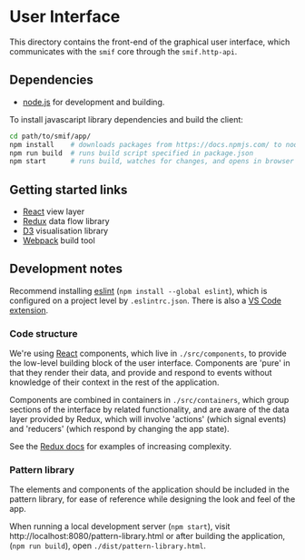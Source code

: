 # User Interface

This directory contains the front-end of the graphical user interface, which
communicates with the `smif` core through the `smif.http-api`.

## Dependencies

- [node.js](https://nodejs.org/en/download/) for development and building.

To install javascaript library dependencies and build the client:

```bash
cd path/to/smif/app/
npm install    # downloads packages from https://docs.npmjs.com/ to node_modules
npm run build  # runs build script specified in package.json
npm start      # runs build, watches for changes, and opens in browser
```

## Getting started links

- [React](https://facebook.github.io/react/docs/hello-world.html) view layer
- [Redux](http://redux.js.org/) data flow library
- [D3](https://github.com/d3/d3/wiki) visualisation library
- [Webpack](https://webpack.js.org/) build tool

## Development notes

Recommend installing [eslint](https://eslint.org/) (`npm install --global eslint`),
which is configured on a project level by `.eslintrc.json`. There is also a [VS Code
extension](https://marketplace.visualstudio.com/items?itemName=dbaeumer.vscode-eslint).

### Code structure

We're using [React](https://facebook.github.io/react/docs/hello-world.html)
components, which live in `./src/components`, to provide the low-level building
block of the user interface. Components are 'pure' in that they render their
data, and provide and respond to events without knowledge of their context in
the rest of the application.

Components are combined in containers in `./src/containers`, which group
sections of the interface by related functionality, and are aware of the data
layer provided by Redux, which will involve 'actions' (which signal events) and
'reducers' (which respond by changing the app state).

See the [Redux docs](http://redux.js.org/docs/introduction/Examples.html)
for examples of increasing complexity.

### Pattern library

The elements and components of the application should be included in the
pattern library, for ease of reference while designing the look and feel of the
app.

When running a local development server (`npm start`), visit
http://localhost:8080/pattern-library.html or after building the application,
(`npm run build`), open `./dist/pattern-library.html`.
